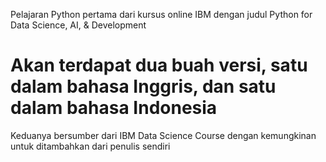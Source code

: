 Pelajaran Python pertama dari kursus online IBM dengan judul Python for Data Science, AI, & Development

<h1> Akan terdapat dua buah versi, satu dalam bahasa Inggris, dan satu dalam bahasa Indonesia </h1>

Keduanya bersumber dari IBM Data Science Course dengan kemungkinan untuk ditambahkan dari penulis sendiri
